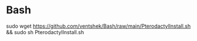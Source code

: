 # Bash
sudo wget https://github.com/ventshek/Bash/raw/main/PterodactylInstall.sh && sudo sh PterodactylInstall.sh
